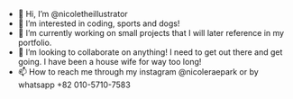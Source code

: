 - 👋 Hi, I’m @nicoletheillustrator
- 👀 I’m interested in coding, sports and dogs!
- 🌱 I’m currently working on small projects that I will later reference in my portfolio.
- 💞️ I’m looking to collaborate on anything! I need to get out there and get going. I have been a house wife for way too long!
- 📫 How to reach me through my instagram @nicoleraepark or by whatsapp +82 010-5710-7583

<!---
nicoletheillustrator/nicoletheillustrator is a ✨ special ✨ repository because its `README.md` (this file) appears on your GitHub profile.
You can click the Preview link to take a look at your changes.
--->
